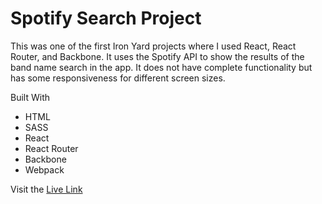 # Spotify Search Project

This was one of the first Iron Yard projects where I used React, React Router, and Backbone. It uses the Spotify API to show the results of the band name search in the app. It does not have complete functionality but has some responsiveness for different screen sizes.

Built With
* HTML
* SASS
* React
* React Router
* Backbone
* Webpack

Visit the [Live Link]

[Live Link]: http://spotifysearch-danbuda.surge.sh/
